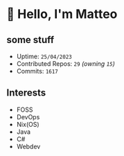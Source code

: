 # 👋 Hello, I'm Matteo

## some stuff

- Uptime: `25/04/2023`
- Contributed Repos: `29` *(owning `15`)*
- Commits: `1617`

## Interests

- FOSS
- DevOps
- Nix(OS)
- Java
- C#
- Webdev
